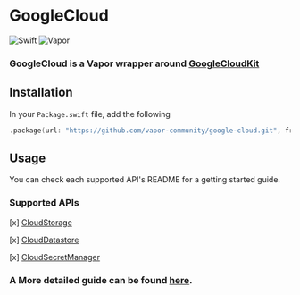 # GoogleCloud

![Swift](http://img.shields.io/badge/swift-5.2-brightgreen.svg)
![Vapor](http://img.shields.io/badge/vapor-4.0-brightgreen.svg)

### GoogleCloud is a Vapor wrapper around [GoogleCloudKit](https://github.com/vapor-community/google-cloud-kit)


## Installation

In your `Package.swift` file, add the following

```swift
.package(url: "https://github.com/vapor-community/google-cloud.git", from: "1.0.0")
```

## Usage 
You can check each supported API's README for a getting started guide. 

### Supported APIs
[x] [CloudStorage](/Sources/CloudStorage/README.md)

[x] [CloudDatastore](/Sources/CloudDatastore/README.md) 

[x] [CloudSecretManager](/Sources/CloudSecretManager/README.md)

### A More detailed guide can be found [here](https://github.com/vapor-community/google-cloud-kit).

